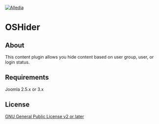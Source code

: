 [![Alledia](https://www.alledia.com/images/logo_circle_small.png)](https://www.alledia.com)

OSHider
===========

## About

This content plugin allows you hide content based on user group, user, or login status.

## Requirements

Joomla 2.5.x or 3.x

## License

[GNU General Public License v2 or later](http://www.gnu.org/copyleft/gpl.html)

